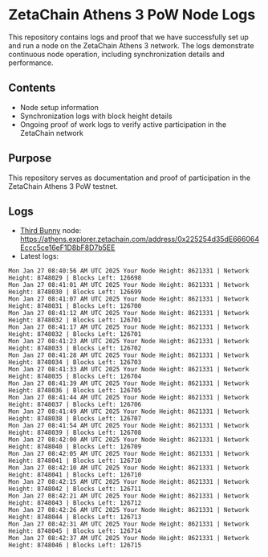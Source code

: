 # ZetaChain Athens 3 PoW Node Logs
This repository contains logs and proof that we have successfully set up and run a node on the ZetaChain Athens 3 network. The logs demonstrate continuous node operation, including synchronization details and performance.

## Contents
- Node setup information
- Synchronization logs with block height details
- Ongoing proof of work logs to verify active participation in the ZetaChain network

## Purpose
This repository serves as documentation and proof of participation in the ZetaChain Athens 3 PoW testnet.

## Logs

- [Third Bunny](https://thirdbunny.xyz/) node: https://athens.explorer.zetachain.com/address/0x225254d35dE666064Eccc5ce16eF1D8bF8D7b5EE
- Latest logs:
```
Mon Jan 27 08:40:56 AM UTC 2025 Your Node Height: 8621331 | Network Height: 8748029 | Blocks Left: 126698
Mon Jan 27 08:41:01 AM UTC 2025 Your Node Height: 8621331 | Network Height: 8748030 | Blocks Left: 126699
Mon Jan 27 08:41:07 AM UTC 2025 Your Node Height: 8621331 | Network Height: 8748031 | Blocks Left: 126700
Mon Jan 27 08:41:12 AM UTC 2025 Your Node Height: 8621331 | Network Height: 8748032 | Blocks Left: 126701
Mon Jan 27 08:41:17 AM UTC 2025 Your Node Height: 8621331 | Network Height: 8748032 | Blocks Left: 126701
Mon Jan 27 08:41:23 AM UTC 2025 Your Node Height: 8621331 | Network Height: 8748033 | Blocks Left: 126702
Mon Jan 27 08:41:28 AM UTC 2025 Your Node Height: 8621331 | Network Height: 8748034 | Blocks Left: 126703
Mon Jan 27 08:41:33 AM UTC 2025 Your Node Height: 8621331 | Network Height: 8748035 | Blocks Left: 126704
Mon Jan 27 08:41:39 AM UTC 2025 Your Node Height: 8621331 | Network Height: 8748036 | Blocks Left: 126705
Mon Jan 27 08:41:44 AM UTC 2025 Your Node Height: 8621331 | Network Height: 8748037 | Blocks Left: 126706
Mon Jan 27 08:41:49 AM UTC 2025 Your Node Height: 8621331 | Network Height: 8748038 | Blocks Left: 126707
Mon Jan 27 08:41:54 AM UTC 2025 Your Node Height: 8621331 | Network Height: 8748039 | Blocks Left: 126708
Mon Jan 27 08:42:00 AM UTC 2025 Your Node Height: 8621331 | Network Height: 8748040 | Blocks Left: 126709
Mon Jan 27 08:42:05 AM UTC 2025 Your Node Height: 8621331 | Network Height: 8748041 | Blocks Left: 126710
Mon Jan 27 08:42:10 AM UTC 2025 Your Node Height: 8621331 | Network Height: 8748041 | Blocks Left: 126710
Mon Jan 27 08:42:15 AM UTC 2025 Your Node Height: 8621331 | Network Height: 8748042 | Blocks Left: 126711
Mon Jan 27 08:42:21 AM UTC 2025 Your Node Height: 8621331 | Network Height: 8748043 | Blocks Left: 126712
Mon Jan 27 08:42:26 AM UTC 2025 Your Node Height: 8621331 | Network Height: 8748044 | Blocks Left: 126713
Mon Jan 27 08:42:31 AM UTC 2025 Your Node Height: 8621331 | Network Height: 8748045 | Blocks Left: 126714
Mon Jan 27 08:42:37 AM UTC 2025 Your Node Height: 8621331 | Network Height: 8748046 | Blocks Left: 126715
```
